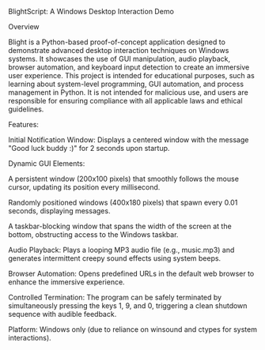 BlightScript: A Windows Desktop Interaction Demo

Overview

Blight is a Python-based proof-of-concept application designed to demonstrate advanced desktop interaction techniques on Windows systems. It showcases the use of GUI manipulation, audio playback, browser automation, and keyboard input detection to create an immersive user experience. This project is intended for educational purposes, such as learning about system-level programming, GUI automation, and process management in Python. It is not intended for malicious use, and users are responsible for ensuring compliance with all applicable laws and ethical guidelines.

Features:

Initial Notification Window: Displays a centered window with the message "Good luck buddy :)" for 2 seconds upon startup.



Dynamic GUI Elements:

A persistent window (200x100 pixels) that smoothly follows the mouse cursor, updating its position every millisecond.



Randomly positioned windows (400x180 pixels) that spawn every 0.01 seconds, displaying messages.



A taskbar-blocking window that spans the width of the screen at the bottom, obstructing access to the Windows taskbar.



Audio Playback: Plays a looping MP3 audio file (e.g., music.mp3) and generates intermittent creepy sound effects using system beeps.



Browser Automation: Opens predefined URLs in the default web browser to enhance the immersive experience.

Controlled Termination: The program can be safely terminated by simultaneously pressing the keys 1, 9, and 0, triggering a clean shutdown sequence with audible feedback.

Platform: Windows only (due to reliance on winsound and ctypes for system interactions).
